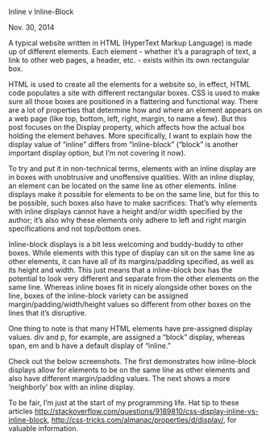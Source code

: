 Inline v Inline-Block

Nov. 30, 2014

A typical website written in HTML (HyperText Markup Language) is made up of different elements. Each element - whether it’s a paragraph of text, a link to other web pages, a header, etc. - exists within its own rectangular box.

HTML is used to create all the elements for a website so, in effect, HTML code populates a site with different rectangular boxes. CSS is used to make sure all those boxes are positioned in a flattering and functional way. There are a lot of properties that determine how and where an element appears on a web page (like top, bottom, left, right, margin, to name a few). But this post focuses on the Display property, which affects how the actual box holding the element behaves. More specifically, I want to explain how the display value of “inline” differs from “inline-block” (“block” is another important display option, but I’m not covering it now).

To try and put it in non-technical terms, elements with an inline display are in boxes with unobtrusive and unoffensive qualities. With an inline display, an element can be located on the same line as other elements. Inline displays make it possible for elements to be on the same line, but for this to be possible, such boxes also have to make sacrifices: That’s why elements with inline displays cannot have a height and/or width specified by the author; it’s also why these elements only adhere to left and right margin specifications and not top/bottom ones.

Inline-block displays is a bit less welcoming and buddy-buddy to other boxes. While elements with this type of display can sit on the same line as other elements, it can have all of its margins/padding specified, as well as its height and width. This just means that a inline-block box has the potential to look very different and separate from the other elements on the same line. Whereas inline boxes fit in nicely alongside other boxes on the line, boxes of the inline-block variety can be assigned margin/padding/width/height values so different from other boxes on the lines that it’s disruptive.

One thing to note is that many HTML elements have pre-assigned display values. div and p, for example, are assigned a “block” display, whereas span, em and b have a default display of “inline.”

Check out the below screenshots. The first demonstrates how inline-block displays allow for elements to be on the same line as other elements and also have different margin/padding values. The next shows a more ‘neighborly’ box with an inline display.




To be fair, I’m just at the start of my programming life. Hat tip to these articles http://stackoverflow.com/questions/9189810/css-display-inline-vs-inline-block, http://css-tricks.com/almanac/properties/d/display/, for valuable information.
